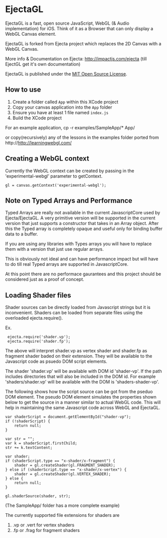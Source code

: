 # EjectaGL

EjectaGL is a fast, open source JavaScript, WebGL (& Audio implementation) for iOS. Think of it as a Browser that can only display a WebGL Canvas element.

EjectaGL is forked from Ejecta project which replaces the 2D Canvas with a WebGL Canvas.

More info & Documentation on Ejecta: http://impactjs.com/ejecta
(till EjectGL get it's own documentation)

EjectaGL is published under the [MIT Open Source License](http://opensource.org/licenses/mit-license.php).


## How to use

1. Create a folder called `App` within this XCode project
2. Copy your canvas application into the `App` folder
3. Ensure you have at least 1 file named `index.js`
4. Build the XCode project

For an example application, 
  cp -r examples/SampleApp/* App/

or copy(recursively) any of the lessons in the examples folder ported from http://http://learningwebgl.com/ 

## Creating a WebGL context

Currently the WebGL context can be created by passing in the 'experimental-webgl' parameter to getContext.

    gl = canvas.getContext('experimental-webgl');

## Note on Typed Arrays and Performance
Typed Arrays are really not available in the current JavascriptCore used by Ejecta/EjectaGL. A very primitive version will be supported in the current version that just supports a constructor that takes in an Array object. After this the Typed array is completely opaque and useful only for binding buffer data to a buffer.

If you are using any libraries with Types arrays you will have to replace them with a version that just use regular arrays.

This is obviously not ideal and can have performance impact but will have to do till real Typed arrays are supported in JavascriptCore. 

At this point there are no performace gaurantees and this project should be considered just as a proof of concept.

## Loading Shader files
Shader sources can be directly loaded from Javascript strings but it is inconvenient. Shaders can be loaded from separate files using the overloaded ejecta.require().

Ex.
 
     ejecta.require('shader.vp');
     ejecta.require('shader.fp');

The above will interpret shader.vp as vertex shader and shader.fp as fragment shader baded on their extension. They will be available to the Javascript code as psuedo DOM script elements.

The shader 'shader.vp' will be available with DOM id 'shader-vp'. If the path includes directories that will also be included in the DOM id. For example 'shaders/shader.vp' will be available with the DOM is 'shaders-shader-vp'.

The following shows how the script source can be got from the pseduo DOM element. The pseudo DOM element simulates the properties shown below to get the source in a manner similar to actual WebGL code. This will help in maintaining the same Javascript code across WebGL and EjectaGL.
    
    var shaderScript = document.getElementById("shader-vp");
    if (!shaderScript) {
        return null;
    }
    
    var str = "";
    var k = shaderScript.firstChild;
    str += k.textContent;
    
    var shader;
    if (shaderScript.type == "x-shader/x-fragment") {
        shader = gl.createShader(gl.FRAGMENT_SHADER);
    } else if (shaderScript.type == "x-shader/x-vertex") {
        shader = gl.createShader(gl.VERTEX_SHADER);
    } else {
        return null;
    }
    
    gl.shaderSource(shader, str);

(The SampleApp/ folder has a more complete example)

The currently supported file extensions for shaders are

1. .vp or .vert for vertex shaders
2. .fp or .frag for fragment shaders 
